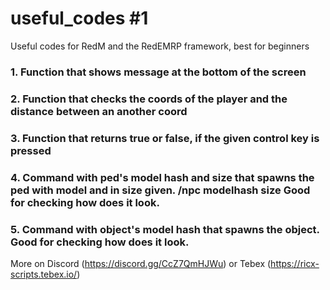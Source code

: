 # useful_codes #1
Useful codes for RedM and the RedEMRP framework, best for beginners

### 1. Function that shows message at the bottom of the screen
### 2. Function that checks the coords of the player and the distance between an another coord
### 3. Function that returns true or false, if the given control key is pressed
### 4. Command with ped's model hash and size that spawns the ped with model and in size given. /npc modelhash size Good for checking how does it look.
### 5. Command with object's model hash that spawns the object. Good for checking how does it look.

More on Discord (https://discord.gg/CcZ7QmHJWu) or Tebex (https://ricx-scripts.tebex.io/)
